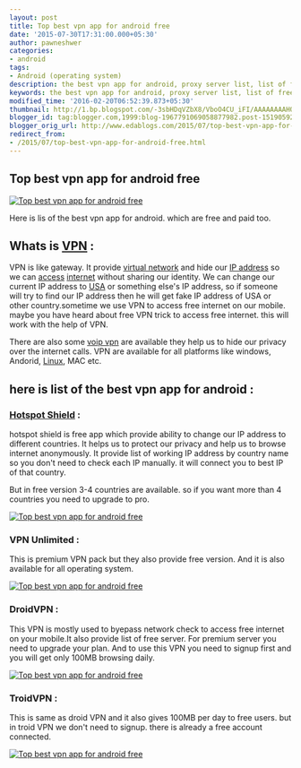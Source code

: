 ```yaml
---
layout: post
title: Top best vpn app for android free
date: '2015-07-30T17:31:00.000+05:30'
author: pawneshwer
categories:
- android
tags:
- Android (operating system)
description: the best vpn app for android, proxy server list, list of free vpn, mostly used VPN servers, VPN trick for free internet,best vpn apps for android devices
keywords: the best vpn app for android, proxy server list, list of free vpn, mostly used VPN servers, VPN trick for free internet,best vpn apps for android devices
modified_time: '2016-02-20T06:52:39.873+05:30'
thumbnail: http://1.bp.blogspot.com/-3sbHDqVZbX8/VboO4CU_iFI/AAAAAAAAHQY/VFbL44BvAFQ/s72-c/Top-best-vpn-app-for-android-free.png
blogger_id: tag:blogger.com,1999:blog-1967791069058877982.post-1519059206168023373
blogger_orig_url: http://www.edablogs.com/2015/07/top-best-vpn-app-for-android-free.html
redirect_from:
- /2015/07/top-best-vpn-app-for-android-free.html
---
```


## Top best vpn app for android free

[![Top best vpn app for android free](http://1.bp.blogspot.com/-3sbHDqVZbX8/VboO4CU_iFI/AAAAAAAAHQY/VFbL44BvAFQ/s1600/Top-best-vpn-app-for-android-free.png "Top best vpn app for android free")](http://1.bp.blogspot.com/-3sbHDqVZbX8/VboO4CU_iFI/AAAAAAAAHQY/VFbL44BvAFQ/s1600/Top-best-vpn-app-for-android-free.png)

Here is lis of the best vpn app for android. which are free and paid too.

## Whats is [VPN](http://en.wikipedia.org/wiki/Virtual_private_network "Virtual private network") :

VPN is like gateway. It provide [virtual network](http://en.wikipedia.org/wiki/Virtual_network "Virtual network") and hide our [IP address](http://en.wikipedia.org/wiki/IP_address "IP address") so we can [access](http://en.wikipedia.org/wiki/Internet_access "Internet access") [internet](http://en.wikipedia.org/wiki/Internet "Internet") without sharing our identity. We can change our current IP address to [USA](http://en.wikipedia.org/wiki/United_States "United States") or something else's IP address, so if someone will try to find our IP address then he will get fake IP address of USA or other country.sometime we use VPN to access free internet on our mobile. maybe you have heard about free VPN trick to access free internet. this will work with the help of VPN.

There are also some [voip vpn](http://en.wikipedia.org/wiki/VoIP_VPN "VoIP VPN") are available they help us to hide our privacy over the internet calls. VPN are available for all platforms like windows, Andorid, [Linux](http://en.wikipedia.org/wiki/Linux "Linux"), MAC etc.

## here is list of the best vpn app for android :

### [Hotspot Shield](http://hotspotshield.com/ "Hotspot Shield") :

hotspot shield is free app which provide ability to change our IP address to different countries. It helps us to protect our privacy and help us to browse internet anonymously. It provide list of working IP address by country name so you don't need to check each IP manually. it will connect you to best IP of that country.

But in free version 3-4 countries are available. so if you want more than 4 countries you need to upgrade to pro.

[![Top best vpn app for android free](http://1.bp.blogspot.com/-Es7jkNM6SoQ/Vatj4EXri1I/AAAAAAAAHK0/loXtu_kx2b0/s200/google-play.png "Top best vpn app for android free")](https://play.google.com/store/apps/details?id=hotspotshield.android.vpn&hl=en)

### VPN Unlimited :

This is premium VPN pack but they also provide free version. And it is also available for all operating system.

[![Top best vpn app for android free](http://1.bp.blogspot.com/-Es7jkNM6SoQ/Vatj4EXri1I/AAAAAAAAHK0/loXtu_kx2b0/s200/google-play.png "Top best vpn app for android free")](https://play.google.com/store/apps/details?id=com.freevpnintouch)

### DroidVPN :

This VPN is mostly used to byepass network check to access free internet on your mobile.It also provide list of free server. For premium server you need to upgrade your plan. And to use this VPN you need to signup first and you will get only 100MB browsing daily.

[![Top best vpn app for android free](http://1.bp.blogspot.com/-Es7jkNM6SoQ/Vatj4EXri1I/AAAAAAAAHK0/loXtu_kx2b0/s200/google-play.png "Top best vpn app for android free")](https://play.google.com/store/apps/details?id=com.aed.droidvpn&hl=en)

### TroidVPN :

This is same as droid VPN and it also gives 100MB per day to free users. but in troid VPN we don't need to signup. there is already a free account connected.

[![Top best vpn app for android free](http://1.bp.blogspot.com/-Es7jkNM6SoQ/Vatj4EXri1I/AAAAAAAAHK0/loXtu_kx2b0/s200/google-play.png "Top best vpn app for android free")](https://play.google.com/store/apps/details?id=com.in.troidvpn&hl=en)